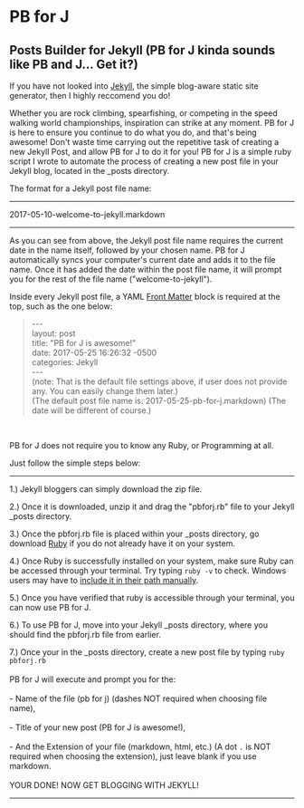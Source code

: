 # PB for J
Posts Builder for Jekyll (PB for J kinda sounds like PB and J... Get it?)<br />
------------------------
If you have not looked into [Jekyll](https://jekyllrb.com/ "Jekyll"), the simple blog-aware static site generator, then I highly reccomend you do!

Whether you are rock climbing, spearfishing, or competing in the speed walking world championships, inspiration can strike at any moment. PB for J is here to ensure you continue to do what you do, and that's being awesome! Don't waste time carrying out the repetitive task of creating a new Jekyll Post, and allow PB for J to do it for you!
PB for J is a simple ruby script I wrote to automate the process of creating a new post file in your Jekyll blog, located in the _posts directory.

The format for a Jekyll post file name: 

****************************************************************

2017-05-10-welcome-to-jekyll.markdown

****************************************************************

As you can see from above, the Jekyll post file name requires the current date in the name itself, followed by your chosen name.
PB for J automatically syncs your computer's current date and adds it to the file name.
Once it has added the date within the post file name, it will prompt you for the rest of the file name ("welcome-to-jekyll").

Inside every Jekyll post file, a YAML [Front Matter](https://jekyllrb.com/docs/frontmatter/ "Jekyll Front Matter") block is required at the top, such as the one below:

>--- <br />
>layout: post <br />
>title: "PB for J is awesome!" <br />
>date: 2017-05-25 16:26:32 -0500 <br />
>categories: Jekyll <br />
>--- <br />
(note: That is the default file settings above, if user does not provide any. You can easily change them later.) <br />
(The default post file name is: 2017-05-25-pb-for-j.markdown) (The date will be different of course.) 

<br />

PB for J does not require you to know any Ruby, or Programming at all. 

Just follow the simple steps below:

******************************************************************************************************************************
1.) Jekyll bloggers can simply download the zip file. <br />

2.) Once it is downloaded, unzip it and drag the "pbforj.rb" file to your Jekyll _posts directory. <br />

3.) Once the pbforj.rb file is placed within your _posts directory, go download [Ruby](https://www.ruby-lang.org/en/downloads/ "Ruby") if you do not already have it on your system. <br />

4.) Once Ruby is successfully installed on your system, make sure Ruby can be accessed through your terminal. Try typing `ruby -v` to check. Windows users may have to [include it in their path manually](https://stackoverflow.com/questions/26947427/how-do-i-add-ruby-to-the-path-variable-on-windows). <br />

5.) Once you have verified that ruby is accessible through your terminal, you can now use PB for J. <br />

6.) To use PB for J, move into your Jekyll _posts directory, where you should find the pbforj.rb file from earlier. <br />

7.) Once your in the _posts directory, create a new post file by typing `ruby pbforj.rb`<br /><br /> PB for J will execute and prompt you for the:<br /><br /> - Name of the file (pb for j) (dashes NOT required when choosing file name),<br /><br /> - Title of your new post (PB for J is awesome!),<br /><br /> - And the Extension of your file (markdown, html, etc.) (A dot `.` is NOT required when choosing the extension), just leave blank if you use markdown. <br />
<br />
YOUR DONE! NOW GET BLOGGING WITH JEKYLL!
********************************************************************************************************************************
